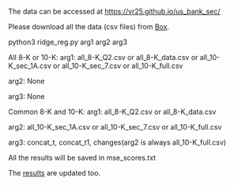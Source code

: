 The data can be accessed at https://vr25.github.io/us_bank_sec/

Please download all the data (csv files) from [Box](https://rpi.box.com/s/wiofkzqvin7hplraolan5lnt05fgduo6).

python3 ridge_reg.py arg1 arg2 arg3

All 8-K or 10-K:
arg1: all_8-K_Q2.csv or all_8-K_data.csv or all_10-K_sec_1A.csv or all_10-K_sec_7.csv or all_10-K_full.csv

arg2: None

arg3: None


Common 8-K and 10-K:
arg1: all_8-K_Q2.csv or all_8-K_data.csv

arg2: all_10-K_sec_1A.csv or all_10-K_sec_7.csv or all_10-K_full.csv

arg3: concat_t, concat_t1, changes(arg2 is always all_10-K_full.csv)


All the results will be saved in mse_scores.txt


The [results](https://docs.google.com/spreadsheets/d/17ixZNnsLHj0JHHOL2UrT7-I560pL8mA_34mnQmIGcfs/edit?usp=sharing) are updated too.
